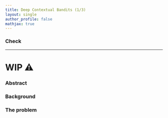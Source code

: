 ```yaml
---
title: Deep Contextual Bandits (1/3)
layout: single
author_profile: false
mathjax: true
---
```


### Check

---

# WIP ⚠️

### Abstract

### Background

### The problem
